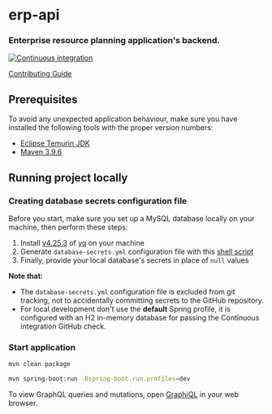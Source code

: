 erp-api
=============

### Enterprise resource planning application's backend.

[![Continuous integration](https://github.com/Netsurfclub/erp-api/actions/workflows/build.yml/badge.svg)](https://github.com/Netsurfclub/erp-api/actions/workflows/build.yml)

[Contributing Guide](.github/CONTRIBUTING.md)

Prerequisites
-------------

To avoid any unexpected application behaviour, make sure you have installed the following tools with the proper version numbers:

- [Eclipse Temurin JDK](https://adoptium.net/temurin/releases)
- [Maven 3.9.6](https://maven.apache.org/download.cgi)

Running project locally
-----------------------

### Creating database secrets configuration file

Before you start, make sure you set up a MySQL database locally on your machine, then perform these steps:

1. Install [v4.25.3](https://github.com/mikefarah/yq/releases/tag/v4.25.3) of [yq](https://github.com/mikefarah/yq) on your machine
2. Generate `database-secrets.yml` configuration file with this [shell script](./generate-database-secrets-file.sh)
3. Finally, provide your local database's secrets in place of `null` values

**Note that:**

- The `database-secrets.yml` configuration file is excluded from git tracking, not to accidentally committing secrets to the GitHub repository.
- For local development don't use the **default** Spring profile, it is configured with an H2 in-memory database for passing the Continuous integration GitHub check.

### Start application

```bash
mvn clean package

mvn spring-boot:run -Dspring-boot.run.profiles=dev
```

To view GraphQL queries and mutations, open [GraphiQL](http://localhost:8080/graphiql) in your web browser.
